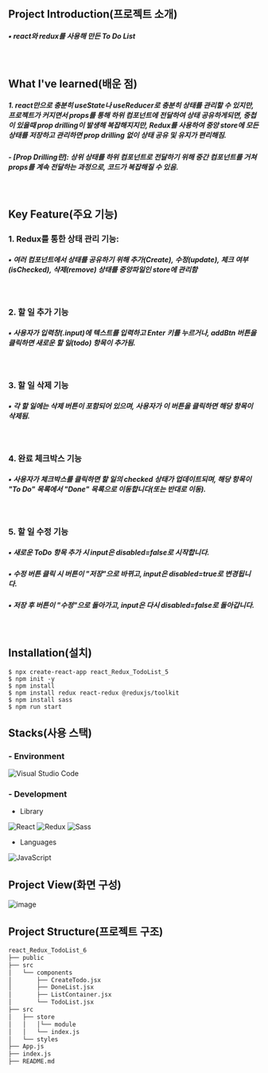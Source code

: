 ## Project Introduction(프로젝트 소개)
##### ▪ react와 redux를 사용해 만든 To Do List
<br/>

## What I've learned(배운 점)
##### 1. react만으로 충분히 useState나 useReducer로 충분히 상태를 관리할 수 있지만, 프로젝트가 커지면서 props를 통해 하위 컴포넌트에 전달하여 상태 공유하게되면, 중첩이 있을때 prop drilling이 발생해 복잡해지지만, Redux를 사용하여 중앙 store에 모든 상태를 저장하고 관리하면 prop drilling 없이 상태 공유 및 유지가 편리해짐.
##### - [Prop Drilling란]: 상위 상태를 하위 컴포넌트로 전달하기 위해 중간 컴포넌트를 거쳐 props를 계속 전달하는 과정으로, 코드가 복잡해질 수 있음.
<br/>

## Key Feature(주요 기능)
### 1. Redux를 통한 상태 관리 기능:
##### ▪ 여러 컴포넌트에서 상태를 공유하기 위해 추가(Create), 수정(update), 체크 여부(isChecked), 삭제(remove) 상태를 중앙파일인 store에 관리함
<br/>

### 2. 할 일 추가 기능
##### ▪ 사용자가 입력창(.input)에 텍스트를 입력하고 Enter 키를 누르거나, addBtn 버튼을 클릭하면 새로운 할 일(todo) 항목이 추가됨.
<br/>

### 3. 할 일 삭제 기능
##### ▪ 각 할 일에는 삭제 버튼이 포함되어 있으며, 사용자가 이 버튼을 클릭하면 해당 항목이 삭제됨.
<br/>

### 4. 완료 체크박스 기능
##### ▪ 사용자가 체크박스를 클릭하면 할 일의 checked 상태가 업데이트되며, 해당 항목이 "To Do" 목록에서 "Done" 목록으로 이동합니다(또는 반대로 이동).
<br/>

### 5. 할 일 수정 기능
##### ▪ 새로운 ToDo 항목 추가 시 input은 disabled=false로 시작합니다.
##### ▪ 수정 버튼 클릭 시 버튼이 "저장"으로 바뀌고, input은 disabled=true로 변경됩니다.
##### ▪ 저장 후 버튼이 "수정"으로 돌아가고, input은 다시 disabled=false로 돌아갑니다.
<br/>

## Installation(설치)
```
$ npx create-react-app react_Redux_TodoList_5
$ npm init -y
$ npm install
$ npm install redux react-redux @reduxjs/toolkit
$ npm install sass
$ npm run start
```

## Stacks(사용 스택)
### - Environment
![Visual Studio Code](https://img.shields.io/badge/Visual%20Studio%20Code-007ACC?style=for-the-badge&logo=Visual%20Studio%20Code&logoColor=white)
<br/>

### - Development
- Library

![React](https://img.shields.io/badge/React-20232A?style=for-the-badge&logo=react&logoColor=61DAFB)
![Redux](https://img.shields.io/badge/Redux-764ABC?style=for-the-badge&logo=Redux&logoColor=white)
![Sass](https://img.shields.io/badge/Sass-CC6699?style=for-the-badge&logo=Sass&logoColor=white)
<br/>
  
- Languages

![JavaScript](https://img.shields.io/badge/JavaScript-F7DF1E?style=for-the-badge&logo=Javascript&logoColor=white)
<br/>

## Project View(화면 구성)
![image](https://github.com/user-attachments/assets/9e029fc2-c461-4c7d-a5f9-83238a925576)


## Project Structure(프로젝트 구조)
```markdown
react_Redux_TodoList_6
├── public
├── src
│   └── components
│       ├── CreateTodo.jsx
│       ├── DoneList.jsx
│       ├── ListContainer.jsx
│       └── TodoList.jsx
├── src
│   ├── store
│   │   │└── module
│   │   └── index.js
│   └── styles
├── App.js
├── index.js
├── README.md
```
